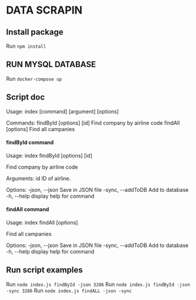 # DATA SCRAPIN


## Install package

Run `npm install`

## RUN MYSQL DATABASE

Run `docker-compose up`

## Script doc

Usage: index [command] [argument] [options]

Commands:
  findById [options] [id]  Find company by airline code
  findAll [options]        Find all campanies

#### findById command
Usage: index findById [options] [id]

Find company by airline code

Arguments:
  id                ID of airline.

Options:
  -json, --json     Save in JSON file
  -sync, --addToDB  Add to database
  -h, --help        display help for command

#### findAll command
Usage: index findAll [options]

Find all campanies

Options:
  -json, --json     Save in JSON file
  -sync, --addToDB  Add to database
  -h, --help        display help for command

## Run script examples

Run `node index.js findById -json 3286`
Run `node index.js findById -json -sync 3286`
Run `node index.js findALL -json -sync`